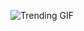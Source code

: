 ![Trending GIF](https://media0.giphy.com/media/v1.Y2lkPThiYjIxNzcyc3R0Y2E2OTA3M3JzNWN4M3B3NTJsYXNyMHhzM2tyaDJyNGoxajg3bSZlcD12MV9naWZzX3NlYXJjaCZjdD1n/fryY00CO4xCz4uJuDQ/giphy.gif)
